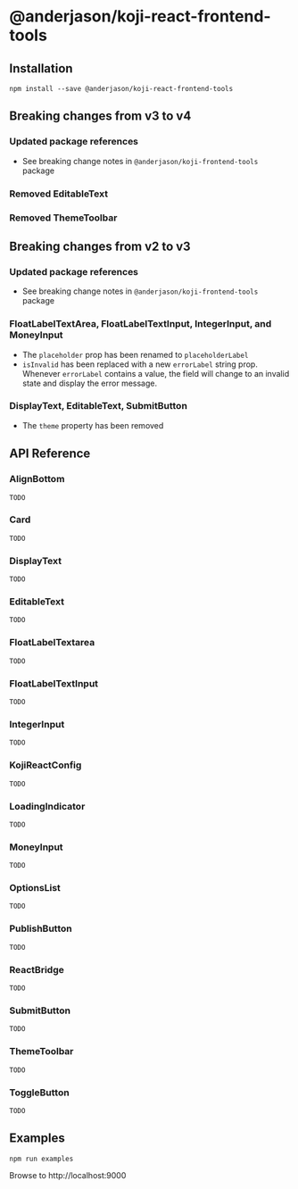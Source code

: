 # @anderjason/koji-react-frontend-tools

## Installation

`npm install --save @anderjason/koji-react-frontend-tools`

## Breaking changes from v3 to v4

### Updated package references

* See breaking change notes in `@anderjason/koji-frontend-tools` package

### Removed EditableText

### Removed ThemeToolbar

## Breaking changes from v2 to v3

### Updated package references

* See breaking change notes in `@anderjason/koji-frontend-tools` package

### FloatLabelTextArea, FloatLabelTextInput, IntegerInput, and MoneyInput

* The `placeholder` prop has been renamed to `placeholderLabel`
* `isInvalid` has been replaced with a new `errorLabel` string prop. Whenever `errorLabel` contains a value, the field will change to an invalid state and display the error message.

### DisplayText, EditableText, SubmitButton

* The `theme` property has been removed

## API Reference

### AlignBottom

`TODO`

### Card

`TODO`

### DisplayText

`TODO`

### EditableText

`TODO`

### FloatLabelTextarea

`TODO`

### FloatLabelTextInput

`TODO`

### IntegerInput

`TODO`

### KojiReactConfig

`TODO`

### LoadingIndicator

`TODO`

### MoneyInput

`TODO`

### OptionsList

`TODO`

### PublishButton

`TODO`

### ReactBridge

`TODO`

### SubmitButton

`TODO`

### ThemeToolbar

`TODO`

### ToggleButton

`TODO`

## Examples

`npm run examples`

Browse to http://localhost:9000
